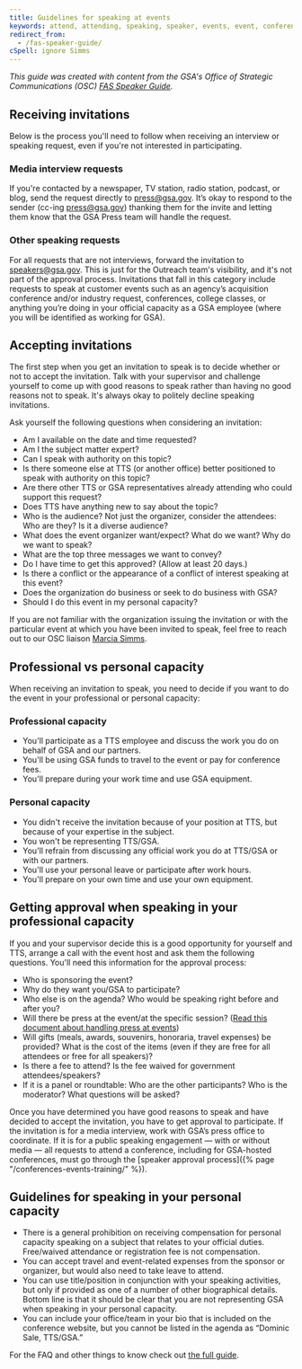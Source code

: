 ```yaml
---
title: Guidelines for speaking at events
keywords: attend, attending, speaking, speaker, events, event, conference, conferences, guide
redirect_from:
  - /fas-speaker-guide/
cSpell: ignore Simms
---
```


_This guide was created with content from the GSA's Office of Strategic
Communications (OSC)
[FAS Speaker Guide](https://docs.google.com/document/d/1axPskD_BkYxBDZPGPM7uAGpAQopRWtDGwYdI4Wp6woM/edit?usp=sharing)._

## Receiving invitations

Below is the process you'll need to follow when receiving an interview or
speaking request, even if you're not interested in participating.

### Media interview requests

If you're contacted by a newspaper, TV station, radio station, podcast, or blog,
send the request directly to press@gsa.gov. It’s okay to respond to the sender
(cc-ing press@gsa.gov) thanking them for the invite and letting them know that
the GSA Press team will handle the request.

### Other speaking requests

For all requests that are not interviews, forward the invitation to
speakers@gsa.gov. This is just for the Outreach team's visibility, and it's not
part of the approval process. Invitations that fall in this category include
requests to speak at customer events such as an agency’s acquisition conference
and/or industry request, conferences, college classes, or anything you’re doing
in your official capacity as a GSA employee (where you will be identified as
working for GSA).

## Accepting invitations

The first step when you get an invitation to speak is to decide whether or not
to accept the invitation. Talk with your supervisor and challenge yourself to
come up with good reasons to speak rather than having no good reasons not to
speak. It's always okay to politely decline speaking invitations.

Ask yourself the following questions when considering an invitation:

- Am I available on the date and time requested?
- Am I the subject matter expert?
- Can I speak with authority on this topic?
- Is there someone else at TTS (or another office) better positioned to speak
  with authority on this topic?
- Are there other TTS or GSA representatives already attending who could support
  this request?
- Does TTS have anything new to say about the topic?
- Who is the audience? Not just the organizer, consider the attendees: Who are
  they? Is it a diverse audience?
- What does the event organizer want/expect? What do we want? Why do we want to
  speak?
- What are the top three messages we want to convey?
- Do I have time to get this approved? (Allow at least 20 days.)
- Is there a conflict or the appearance of a conflict of interest speaking at
  this event?
- Does the organization do business or seek to do business with GSA?
- Should I do this event in my personal capacity?

If you are not familiar with the organization issuing the invitation or with the
particular event at which you have been invited to speak, feel free to reach out
to our OSC liaison [Marcia Simms](mailto:marcia.simms@gsa.gov).

## Professional vs personal capacity

When receiving an invitation to speak, you need to decide if you want to do the
event in your professional or personal capacity:

### Professional capacity

- You'll participate as a TTS employee and discuss the work you do on behalf of
  GSA and our partners.
- You'll be using GSA funds to travel to the event or pay for conference fees.
- You'll prepare during your work time and use GSA equipment.

### Personal capacity

- You didn't receive the invitation because of your position at TTS, but because
  of your expertise in the subject.
- You won't be representing TTS/GSA.
- You'll refrain from discussing any official work you do at TTS/GSA or with our
  partners.
- You'll use your personal leave or participate after work hours.
- You'll prepare on your own time and use your own equipment.

## Getting approval when speaking in your professional capacity

If you and your supervisor decide this is a good opportunity for yourself and
TTS, arrange a call with the event host and ask them the following questions.
You'll need this information for the approval process:

- Who is sponsoring the event?
- Why do they want you/GSA to participate?
- Who else is on the agenda? Who would be speaking right before and after you?
- Will there be press at the event/at the specific session?
  ([Read this document about handling press at events](https://docs.google.com/document/d/1vizKnLdE-mPBSgv-zUMDF5zuLXV_52hjC8cjAkpexfo/edit))
- Will gifts (meals, awards, souvenirs, honoraria, travel expenses) be provided?
  What is the cost of the items (even if they are free for all attendees or free
  for all speakers)?
- Is there a fee to attend? Is the fee waived for government attendees/speakers?
- If it is a panel or roundtable: Who are the other participants? Who is the
  moderator? What questions will be asked?

Once you have determined you have good reasons to speak and have decided to
accept the invitation, you have to get approval to participate. If the
invitation is for a media interview, work with GSA’s press office to coordinate.
If it is for a public speaking engagement — with or without media — all requests
to attend a conference, including for GSA-hosted conferences, must go through
the [speaker approval process]({% page "/conferences-events-training/" %}).

## Guidelines for speaking in your personal capacity

- There is a general prohibition on receiving compensation for personal capacity
  speaking on a subject that relates to your official duties. Free/waived
  attendance or registration fee is not compensation.
- You can accept travel and event-related expenses from the sponsor or
  organizer, but would also need to take leave to attend.
- You can use title/position in conjunction with your speaking activities, but
  only if provided as one of a number of other biographical details. Bottom line
  is that it should be clear that you are not representing GSA when speaking in
  your personal capacity.
- You can include your office/team in your bio that is included on the
  conference website, but you cannot be listed in the agenda as “Dominic Sale,
  TTS/GSA.”

For the FAQ and other things to know check out
[the full guide](https://docs.google.com/document/d/1axPskD_BkYxBDZPGPM7uAGpAQopRWtDGwYdI4Wp6woM/edit?usp=sharing).
